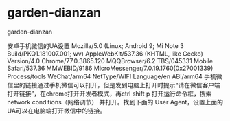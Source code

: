 # garden-dianzan
garden-dianzan

安卓手机微信的UA设置
Mozilla/5.0 (Linux; Android 9; Mi Note 3 Build/PKQ1.181007.001; wv) AppleWebKit/537.36 (KHTML, like Gecko) Version/4.0 Chrome/77.0.3865.120 MQQBrowser/6.2 TBS/045331 Mobile Safari/537.36 MMWEBID/9186 MicroMessenger/7.0.19.1760(0x27001339) Process/tools WeChat/arm64 NetType/WIFI Language/en ABI/arm64
手机微信里的链接通过手机微信可以打开，但是发到电脑上打开时提示“请在微信客户端打开链接”，在chrome打开开发者模式，再ctrl shift p 打开运行命令框，搜索 network conditions（网络调节） 并打开。找到下面的 User Agent，设置上面的UA可以在电脑端打开微信中的链接。
